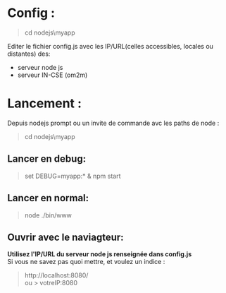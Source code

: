 # Config :
> cd nodejs\myapp

Editer le fichier config.js avec les IP/URL(celles accessibles, locales ou distantes) des:
* serveur node js
* serveur IN-CSE (om2m)  

# Lancement :
Depuis nodejs prompt ou un invite de commande avc les paths de node :  
> cd nodejs\myapp  
## Lancer en debug:  
> set DEBUG=myapp:* & npm start  
## Lancer en normal:  
> node ./bin/www  
## Ouvrir avec le naviagteur:  
**Utilisez l'IP/URL du serveur node js renseignée dans config.js**  
Si vous ne savez pas quoi mettre, et voulez un indice :  
> http://localhost:8080/  
ou > votreIP:8080  
